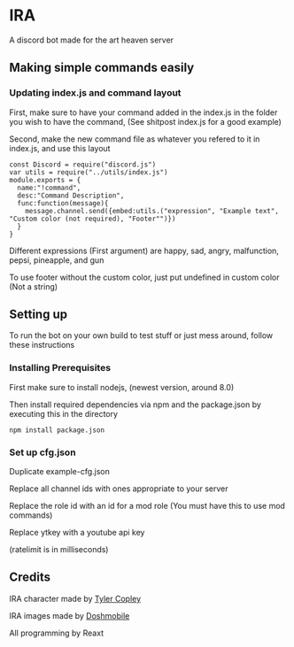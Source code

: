 # IRA
A discord bot made for the art heaven server
## Making simple commands easily

### Updating index.js and command layout

First, make sure to have your command added in the index.js in the folder you wish to have the command, (See shitpost index.js for a good example)

Second, make the new command file as whatever you refered to it in index.js, and use this layout
```
const Discord = require("discord.js")
var utils = require("../utils/index.js")
module.exports = {
  name:"!command",
  desc:"Command Description",
  func:function(message){
    message.channel.send({embed:utils.("expression", "Example text", "Custom color (not required), "Footer"")})
  }
}
```

Different expressions (First argument) are happy, sad, angry, malfunction, pepsi, pineapple, and gun

To use footer without the custom color, just put undefined in custom color (Not a string)
## Setting up
To run the bot on your own build to test stuff or just mess around, follow these instructions
### Installing Prerequisites
First make sure to install nodejs, (newest version, around 8.0)

Then install required dependencies via npm and the package.json by executing this in the directory
```
npm install package.json
```
### Set up cfg.json
Duplicate example-cfg.json

Replace all channel ids with ones appropriate to your server

Replace the role id with an id for a mod role (You must have this to use mod commands)

Replace ytkey with a youtube api key

(ratelimit is in milliseconds)



## Credits

IRA character made by [Tyler Copley](https://twitter.com/divineluke)

IRA images made by [Doshmobile](http://doshmobile.tumblr.com/)

All programming by Reaxt
